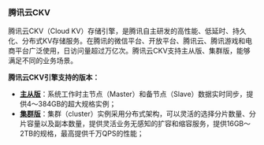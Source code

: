 ### 腾讯云CKV

腾讯云CKV（Cloud KV）存储引擎，是腾讯自主研发的高性能、低延时、持久化、分布式KV存储服务。在腾讯的微信平台、开放平台、腾讯云、腾讯游戏和电商平台广泛使用，日访问量超过万亿次。腾讯云CKV支持主从版、集群版，能够满足不同的业务场景。

**腾讯云CKV引擎支持的版本：**

 - [**主从版**](https://cloud.tencent.com/document/product/239/17948)：系统工作时主节点（Master）和备节点（Slave）数据实时同步，提供4～384GB的超大规格实例；
 - [**集群版**](https://cloud.tencent.com/document/product/239/17949)：集群（cluster）实例采用分布式架构，可以灵活的选择分片数量、分片容量以及副本数量，提供灵活业务无感知的扩容和缩容服务，提供16GB～2TB的规格，最高提供千万QPS的性能；

